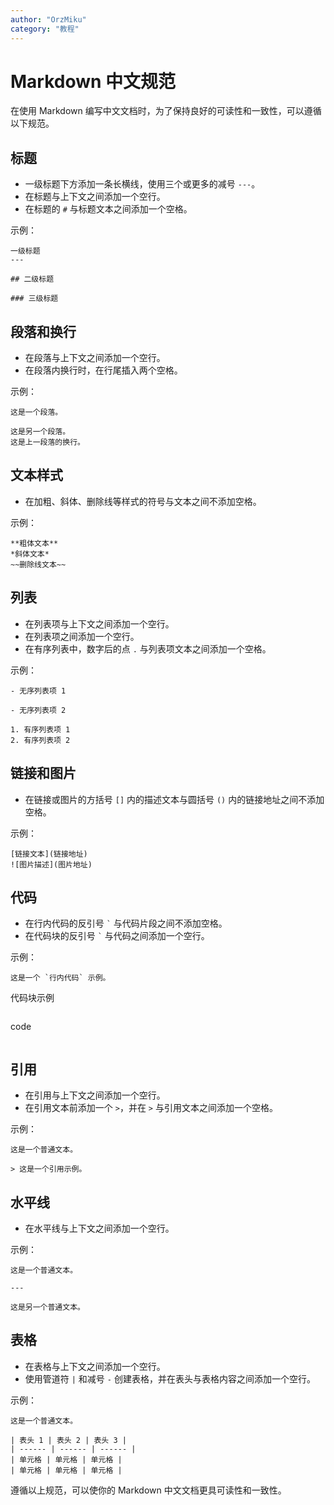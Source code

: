 ```yaml
---
author: "OrzMiku"
category: "教程"
---
```


# Markdown 中文规范

在使用 Markdown 编写中文文档时，为了保持良好的可读性和一致性，可以遵循以下规范。

## 标题

- 一级标题下方添加一条长横线，使用三个或更多的减号 `---`。
- 在标题与上下文之间添加一个空行。
- 在标题的 `#` 与标题文本之间添加一个空格。

示例：

```
一级标题
---

## 二级标题

### 三级标题
```

## 段落和换行

- 在段落与上下文之间添加一个空行。
- 在段落内换行时，在行尾插入两个空格。

示例：

```
这是一个段落。

这是另一个段落。
这是上一段落的换行。
```

## 文本样式

- 在加粗、斜体、删除线等样式的符号与文本之间不添加空格。

示例：

```
**粗体文本**
*斜体文本*
~~删除线文本~~
```

## 列表

- 在列表项与上下文之间添加一个空行。
- 在列表项之间添加一个空行。
- 在有序列表中，数字后的点 `.` 与列表项文本之间添加一个空格。

示例：

```
- 无序列表项 1

- 无序列表项 2

1. 有序列表项 1
2. 有序列表项 2
```

## 链接和图片

- 在链接或图片的方括号 `[]` 内的描述文本与圆括号 `()` 内的链接地址之间不添加空格。

示例：

```
[链接文本](链接地址)
![图片描述](图片地址)
```

## 代码

- 在行内代码的反引号 `` ` `` 与代码片段之间不添加空格。
- 在代码块的反引号 `` ` `` 与代码之间添加一个空行。

示例：

```
这是一个 `行内代码` 示例。

```

代码块示例

```

```

code

```

```

## 引用

- 在引用与上下文之间添加一个空行。
- 在引用文本前添加一个 `>`，并在 `>` 与引用文本之间添加一个空格。

示例：

```
这是一个普通文本。

> 这是一个引用示例。
```

## 水平线

- 在水平线与上下文之间添加一个空行。

示例：

```
这是一个普通文本。

---

这是另一个普通文本。
```

## 表格

- 在表格与上下文之间添加一个空行。
- 使用管道符 `|` 和减号 `-` 创建表格，并在表头与表格内容之间添加一个空行。

示例：

```
这是一个普通文本。

| 表头 1 | 表头 2 | 表头 3 |
| ------ | ------ | ------ |
| 单元格 | 单元格 | 单元格 |
| 单元格 | 单元格 | 单元格 |
```

遵循以上规范，可以使你的 Markdown 中文文档更具可读性和一致性。
